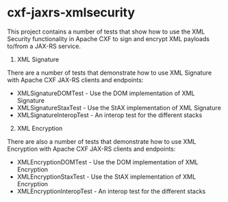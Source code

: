 cxf-jaxrs-xmlsecurity
===========

This project contains a number of tests that show how to use the XML Security
functionality in Apache CXF to sign and encrypt XML payloads to/from a 
JAX-RS service.

1) XML Signature

There are a number of tests that demonstrate how to use XML Signature with
Apache CXF JAX-RS clients and endpoints:

 - XMLSignatureDOMTest - Use the DOM implementation of XML Signature
 - XMLSignatureStaxTest - Use the StAX implementation of XML Signature
 - XMLSignatureInteropTest - An interop test for the different stacks

2) XML Encryption

There are also a number of tests that demonstrate how to use XML Encryption
with Apache CXF JAX-RS clients and endpoints:

 - XMLEncryptionDOMTest - Use the DOM implementation of XML Encryption
 - XMLEncryptionStaxTest - Use the StAX implementation of XML Encryption
 - XMLEncryptionInteropTest - An interop test for the different stacks

